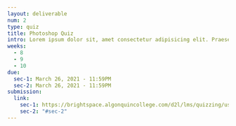 ```yaml
---
layout: deliverable
num: 2
type: quiz
title: Photoshop Quiz
intro: Lorem ipsum dolor sit, amet consectetur adipisicing elit. Praesentium eligendi ipsum eos officiis expedita officia corporis ratione.
weeks:
  - 8
  - 9
  - 10
due:
  sec-1: March 26, 2021 - 11:59PM
  sec-2: March 26, 2021 - 11:59PM
submission:
  link:
    sec-1: https://brightspace.algonquincollege.com/d2l/lms/quizzing/user/quiz_summary.d2l?qi=392007&ou=332375
    sec-2: "#sec-2"
---
```

